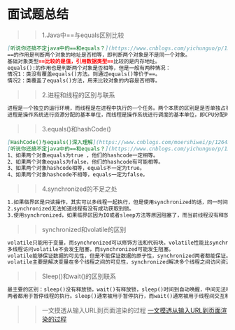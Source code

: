 # 面试题总结
>> 1.Java中==与equals区别比较
```markdown
[听说你还搞不定java中的==和equals？](https://www.cnblogs.com/yichunguo/p/12383853.html)
==的作用是判断两个对象的地址是否相等，即判断两个对象是不是同一个对象。
基础对象类型==比较的是值，引用数据类型==比较的是内存地址。
equals():的作用也是判断两个对象是否相等，但是一般有两种情况：
情况1：类没有覆盖equals()方法。则通过equals()等价于==。
情况2：类覆盖了equals()方法，用来比较对象的内容是否相等。
```
>> 2.进程和线程的区别与联系
```markdown
进程是⼀个独⽴的运⾏环境，⽽线程是在进程中执⾏的⼀个任务。两个本质的区别是是否单独占有内存地址空间及其它系统资源（⽐如I/O）
进程是操作系统进⾏资源分配的基本单位，⽽线程是操作系统进⾏调度的基本单位，即CPU分配时间的单位 。一个进程在其执行过程中可以产生多个线程，
```
>> 3.equals()和hashCode()
```markdown
[HashCode()与equals()深入理解](https://www.cnblogs.com/moershiwei/p/12643626.html)
[听说你还搞不定java中的==和equals？](https://www.cnblogs.com/yichunguo/p/12383853.html)
1、如果两个对象equals为true ，他们的hashcode一定相等。
2、如果两个对象equals为false，他们的hashcode有可能相等。
3、如果两个对象hashcode相等，equals不一定为true。
4、如果两个对象hashcode不相等，equals一定为false。
```
>> 4.synchronized的不足之处
```markdown
1.如果临界区是只读操作，其实可以多线程一起执行，但是使用synchronized的话，同一时间只能有一个线程执行。
2.synchronized无法知道线程有没有成功获取到锁。
3.使用synchronized，如果临界区因为IO或者sleep方法等原因阻塞了，而当前线程没有释放锁，就会导致所有线程等待
```
>>synchronized和volatile的区别
```markdown
volatile只能用于变量，而synchronized可以修饰方法和代码块。volatile性能比synchronized要好。
多线程访问volatile不会发生阻塞，而synchronized可能发生阻塞。
volatile能够保证数据的可见性，但是不能保证数据的原子性，synchronized两者都能保证。
volatile主要是解决变量在多个线程之间的可见性，synchronized解决多个线程之间访问资源的同步性。
```
>> Sleep()和wait()的区别联系
```markdown
最主要的区别：sleep()没有释放锁，wait()有释放锁，sleep()时间到自动唤醒，中间无法唤醒。wait()需要notify()方法唤醒。
两者都用于暂停线程的执行。sleep()通常被用于暂停执行，而wait()通常被用于线程间交互和通信
```

>> 一文摸透从输入URL到页面渲染的过程
[一文摸透从输入URL到页面渲染的过程](https://www.cnblogs.com/AhuntSun-blog/p/12641050.html)

